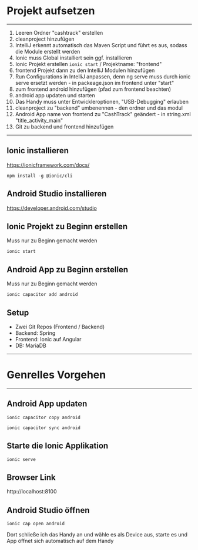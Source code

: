 # Projekt aufsetzen

---
1. Leeren Ordner "cashtrack" erstellen
2. cleanproject hinzufügen
3. IntelliJ erkennt automatisch das Maven Script und führt es aus, sodass die Module erstellt werden
4. Ionic muss Global installiert sein ggf. installieren
5. Ionic Projekt erstellen `ionic start` / Projektname: "frontend"
6. frontend Projekt dann zu den IntelliJ Modulen hinzufügen
7. Run Configurations in IntelliJ anpassen, denn ng serve muss durch ionic serve ersetzt werden - in packeage.json im frontend unter "start"
8. zum frontend android hinzufügen (pfad zum frontend beachten)
9. android app updaten und starten
10. Das Handy muss unter Entwickleroptionen, "USB-Debugging" erlauben
11. cleanproject zu "backend" umbenennen - den ordner und das modul
12. Android App name von frontend zu "CashTrack" geändert - in string.xml "title_activity_main"
13. Git zu backend und frontend hinzufügen

---

## Ionic installieren
https://ionicframework.com/docs/

`npm install -g @ionic/cli`

## Android Studio installieren
https://developer.android.com/studio

## Ionic Projekt zu Beginn erstellen
Muss nur zu Beginn gemacht werden

`ionic start`

## Android App zu Beginn erstellen
Muss nur zu Beginn gemacht werden

`ionic capacitor add android`

## Setup
 
- Zwei Git Repos (Frontend / Backend)
- Backend: Spring 
- Frontend: Ionic auf Angular
- DB: MariaDB

---


# Genrelles Vorgehen

---

## Android App updaten
````
ionic capacitor copy android
````

````
ionic capacitor sync android
````

## Starte die Ionic Applikation
`ionic serve`

## Browser Link
http://localhost:8100

## Android Studio öffnen
````
ionic cap open android
````


Dort schließe ich das Handy an und wähle es als Device aus, starte es und App öffnet sich automatisch auf dem Handy
